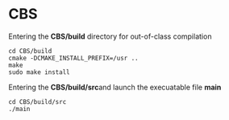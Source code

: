 # CBS
Entering the **CBS/build** directory for out-of-class compilation

    cd CBS/build
    cmake -DCMAKE_INSTALL_PREFIX=/usr ..
    make
    sudo make install

Entering the **CBS/build/src**and launch the execuatable file **main**

    cd CBS/build/src
    ./main

